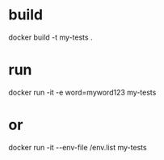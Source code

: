 # build
docker build -t my-tests .
# run
docker run -it -e word=myword123 my-tests
# or
docker run -it --env-file <path to file>/env.list my-tests